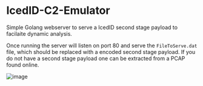 # IcedID-C2-Emulator

Simple Golang webserver to serve a IcedID second stage payload to facilaite dynamic analysis.

Once running the server will listen on port 80 and serve the `FileToServe.dat` file, which should be replaced with a encoded second stage payload.
If you do not have a second stage payload one can be extracted from a PCAP found online.

![image](https://github.com/iamaleks/IcedID-C2-Emulator/assets/52838964/c023aa2e-a736-40c5-a1f4-d5a4dfbe8ec2)

